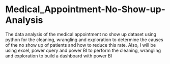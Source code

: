 # Medical_Appointment-No-Show-up-Analysis
The data analysis of the medical appointment no show up dataset using python for the cleaning, wrangling and exploration to determine the causes of the no show up of patients and how to reduce this rate. Also, I will be using excel, power query and power BI to perform the cleaning, wrangling and exploration to build a dashboard with power BI
